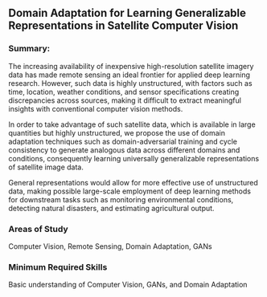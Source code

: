 ## Domain Adaptation for Learning Generalizable Representations in Satellite Computer Vision

### Summary:
The increasing availability of inexpensive high-resolution satellite imagery data has made remote sensing an ideal frontier for applied deep learning research. However, such data is highly unstructured, with factors such as time, location, weather conditions, and sensor specifications creating discrepancies across sources, making it difficult to extract meaningful insights with conventional computer vision methods.

In order to take advantage of such satellite data, which is available in large quantities but highly unstructured, we propose the use of domain adaptation techniques such as domain-adversarial training and cycle consistency to generate analogous data across different domains and conditions, consequently learning universally generalizable representations of satellite image data.

General representations would allow for more effective use of unstructured data, making possible large-scale employment of deep learning methods for downstream tasks such as monitoring environmental conditions, detecting natural disasters, and estimating agricultural output.

### Areas of Study
Computer Vision, Remote Sensing, Domain Adaptation, GANs

### Minimum Required Skills
Basic understanding of Computer Vision, GANs, and Domain Adaptation
